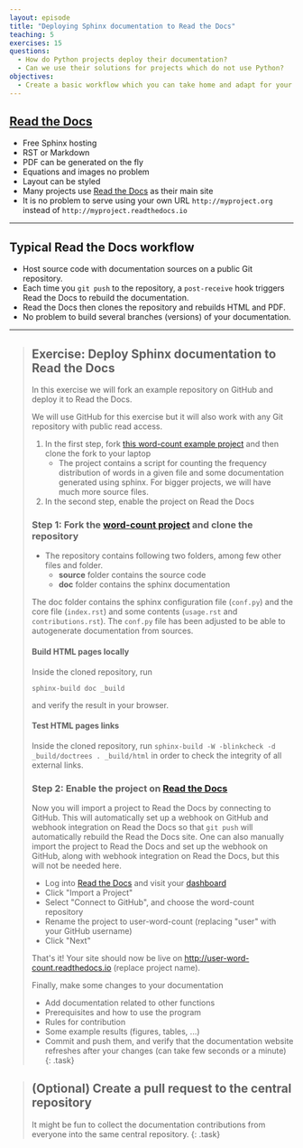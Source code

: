 ```yaml
---
layout: episode
title: "Deploying Sphinx documentation to Read the Docs"
teaching: 5
exercises: 15
questions:
  - How do Python projects deploy their documentation?
  - Can we use their solutions for projects which do not use Python?
objectives:
  - Create a basic workflow which you can take home and adapt for your project.
---
```


## [Read the Docs](https://readthedocs.org)

- Free Sphinx hosting
- RST or Markdown
- PDF can be generated on the fly
- Equations and images no problem
- Layout can be styled
- Many projects use [Read the Docs](https://readthedocs.org) as their main site
- It is no problem to serve using your own URL `http://myproject.org` instead of `http://myproject.readthedocs.io`

---

## Typical Read the Docs workflow

- Host source code with documentation sources on a public Git repository.
- Each time you `git push` to the repository, a `post-receive` hook triggers
  Read the Docs to rebuild the documentation.
- Read the Docs then clones the repository
  and rebuilds HTML and PDF.
- No problem to build several branches (versions) of your documentation.

---

> ## Exercise: Deploy Sphinx documentation to Read the Docs
> 
> In this exercise we will fork an example repository on GitHub and deploy it to Read the Docs.
> 
> We will use GitHub for this exercise but it will also work with any Git
> repository with public read access.
> 
> 1. In the first step, fork 
>  [this word-count example project](https://github.com/coderefinery/word-count.git) and
>  then clone the fork to your laptop
>     - The project contains a script for counting the frequency distribution of words in a given file and some documentation generated using sphinx. For bigger projects, we will have much more source files.
> 2. In the second step, enable the project on Read the Docs
> 
> ### Step 1: Fork the [word-count project](https://github.com/coderefinery/word-count.git) and clone the repository
> 
> - The repository contains following two folders, among few other files and folder. 
>     - **source** folder contains the source code
>     - **doc** folder contains the sphinx documentation
> 
> The doc folder contains the sphinx configuration file (`conf.py`) and the
> core file (`index.rst`) and some contents (`usage.rst` and `contributions.rst`).
> The `conf.py` file has been adjusted to be able to autogenerate documentation from sources.
> 
> #### Build HTML pages locally
> 
> Inside the cloned repository, run 
>```shell
> sphinx-build doc _build 
>```
> and verify the result in your browser.
> 
> #### Test HTML pages links
> 
> Inside the cloned repository, run `sphinx-build -W -blinkcheck -d _build/doctrees . _build/html` in order to check the integrity of all external links.
> 
> ### Step 2: Enable the project on [Read the Docs](https://readthedocs.org)
> 
> Now you will import a project to Read the Docs by connecting to GitHub.  This
> will automatically set up a webhook on GitHub and webhook integration on Read
> the Docs so that `git push` will automatically rebuild the Read the Docs site.
> One can also manually import the project to Read the Docs and set up the
> webhook on GitHub, along with webhook integration on Read the Docs, but this
> will not be needed here.
> 
> - Log into [Read the Docs](https://readthedocs.org) and visit your [dashboard](https://readthedocs.org/dashboard/)
> - Click "Import a Project"
> - Select "Connect to GitHub", and choose the word-count repository
> - Rename the project to user-word-count (replacing "user" with your GitHub username)
> - Click "Next"
> 
> That's it! Your site should now be live on
> http://user-word-count.readthedocs.io (replace project name).
> 
> Finally, make some changes to your documentation
>   - Add documentation related to other functions
>   - Prerequisites and how to use the program
>   - Rules for contribution
>   - Some example results (figures, tables, ...)
>   - Commit and push them, and verify that the documentation website refreshes after your changes
>     (can take few seconds or a minute)
{: .task}
 
> ## (Optional) Create a pull request to the central repository
> 
> It might be fun to collect the documentation contributions from everyone into the same 
> central repository.
{: .task}
